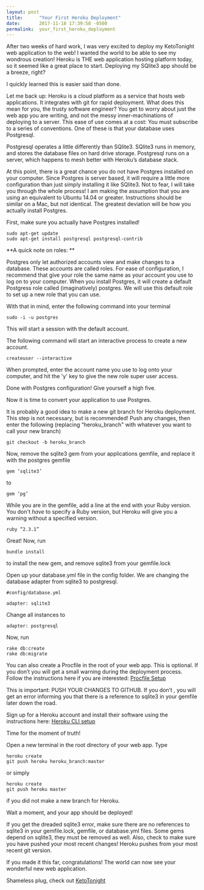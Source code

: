 ```yaml
---
layout: post
title:      "Your First Heroku Deployment"
date:       2017-11-18 17:39:58 -0500
permalink:  your_first_heroku_deployment
---
```



After two weeks of hard work, I was very excited to deploy my KetoTonight web application to the web! I wanted the world to be able to see my wondrous creation!  Heroku is THE web application hosting platform today, so it seemed like a great place to start. Deploying my SQlite3 app should be a breeze, right?

I quickly learned this is easier said than done. 

Let me back up: Heroku is a cloud platform as a service that hosts web applications. It integrates with git for rapid deployment. What does this mean for you, the trusty software engineer? You get to worry about just the web app you are writing, and not the messy inner-machinations of deploying to a server. This ease of use comes at a cost: You must subscribe to a series of conventions. One of these is that your database uses Postgresql.

Postgresql operates a little differently than SQlite3. SQlite3 runs in memory, and stores the database files on hard drive storage. Postgresql runs on a server, which happens to mesh better with Heroku’s database stack.

At this point, there is a great chance you do not have Postgres installed on your computer.  Since Postgres is server based, it  will require a little more configuration than just simply installing it like SQlite3. Not to fear, I will take you through the whole process! I am making the assumption that you are using an equivalent to Ubuntu 14.04 or greater. Instructions should be similar on a Mac, but not identical. The greatest deviation will be how you actually install Postgres. 

First, make sure you actually have Postgres installed!

```
sudo apt-get update
sudo apt-get install postgresql postgresql-contrib
```

**A quick note on roles: **

Postgres only let authorized accounts view and make changes to a database. These accounts are called roles. For ease of configuration, I recommend that give your role the same name as your account you use to log on to your computer. When you install Postgres, it will create a default Postgress role called (imaginatively) postgres. We will use this default role to set up a new role that you can use.

With that in mind, enter the following command into your terminal

`sudo -i -u postgres`

This will start a session with the default account. 

The following command will start an interactive process to create a new account. 

`createuser --interactive`

When prompted, enter the account name you use to log onto your computer, and hit the 'y' key to give the new role super user access.

Done with Postgres configuration! Give yourself a high five.

Now it is time to convert your application to use Postgres. 

It is probably a good idea to make a new git branch for Heroku deployment. This step is not necessary, but is recommended! Push any changes, then enter the following (replacing “heroku_branch" with whatever you want to call your new branch)

`git checkout -b heroku_branch`

Now,  remove the sqlite3 gem from your applications gemfile, and replace it with the postgres gemfile

`gem ‘sqlite3’`

to

`gem ‘pg’`

While you are in the gemfile, add a line at the end with your Ruby version. You don't *have* to specify a Ruby version, but Heroku will give you a warning without a specified version.

`ruby “2.3.1”`

Great! Now, run

`bundle install`

to install the new gem, and remove sqlite3 from your gemfile.lock

Open up your database.yml file in the config folder. We are changing the database adapter from sqlite3 to postgresql.

```
#config/database.yml

adapter: sqlite3
```
 
Change all instances to 

`adapter: postgresql`

Now, run 

```
rake db:create
rake db:migrate
```

You can also create a Procfile in the root of your web app. This is optional. If you don’t you will get a small warning during the deployment process. Follow the instructions here if you are interested: [Procfile Setup](https://devcenter.heroku.com/articles/procfile)

This is important: PUSH YOUR CHANGES TO GITHUB. If you don’t , you will get an error informing you that there is a reference to sqlite3 in your gemfile later down the road.

Sign up for a Heroku account and install their software using the instructions here:
[Heroku CLI setup](https://devcenter.heroku.com/articles/heroku-cli)

Time for the moment of truth!

Open a new terminal in the root directory of your web app. Type 

```
heroku create
git push heroku heroku_branch:master
```

or simply 

```
heroku create
git push heroku master 
```

if you did not make a new branch for Heroku.

Wait a moment, and your app should be deployed!

If you get the dreaded sqlite3 error, make sure there are no references to sqlite3 in your gemfile.lock, gemfile, or database.yml files. Some gems depend on sqlite3, they must be removed as well. Also, check to make sure you have pushed your most recent changes! Heroku pushes from your most recent git version.

If you made it this far, congratulations! The world can now see your wonderful new web application.

Shameless plug, check out [KetoTonight](https://stark-harbor-64502.herokuapp.com/.)


